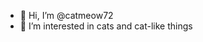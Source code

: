 - 👋 Hi, I’m @catmeow72
- 👀 I’m interested in cats and cat-like things

<!---
catmeow72/catmeow72 is a ✨ special ✨ repository because its `README.md` (this file) appears on your GitHub profile.
You can click the Preview link to take a look at your changes.
--->
